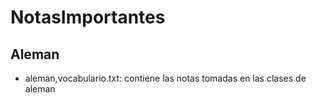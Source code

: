 # NotasImportantes
## Aleman
* aleman,vocabulario.txt: contiene las notas tomadas en las clases de aleman
